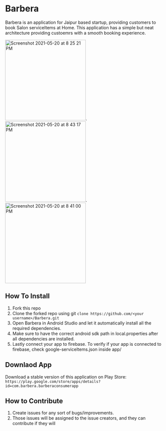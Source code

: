 # Barbera
  Barbera is an application for Jaipur based startup, providing customers to book Salon serviceItems at Home. This application has a simple but neat architecture providing custoemrs with a smooth booking experience.
  
<img width="260" alt="Screenshot 2021-05-20 at 8 25 21 PM" src="https://user-images.githubusercontent.com/54908977/119003594-78abc000-b9ab-11eb-9187-bf6d5ea2f9e3.png">. <img width="260" alt="Screenshot 2021-05-20 at 8 43 17 PM" src="https://user-images.githubusercontent.com/54908977/119004254-05567e00-b9ac-11eb-9331-6bca1048f62e.png">. <img width="260" alt="Screenshot 2021-05-20 at 8 41 00 PM" src="https://user-images.githubusercontent.com/54908977/119003872-b4468a00-b9ab-11eb-8e2a-ea3c1e32c600.png">


## How To Install
1. Fork this repo
2. Clone the forked repo using git `clone https://github.com/<your username>/Barbera.git`
3. Open Barbera in Android Studio and let it automatically install all the required dependencies.
4. Make sure to have the correct android sdk path in local.properties after all dependencies are installed. 
5. Lastly connect your app to firebase. To verify if your app is connected to firebase, check google-serviceItems.json inside app/

## Downlaod App 
  Download a stable version of this application on Play Store: ``https://play.google.com/store/apps/details?id=com.barbera.barberaconsumerapp``

## How to Contribute 
1. Create issues for any sort of bugs/improvements.
2. Those issues will be assigned to the issue creators, and they can contribute if they will

